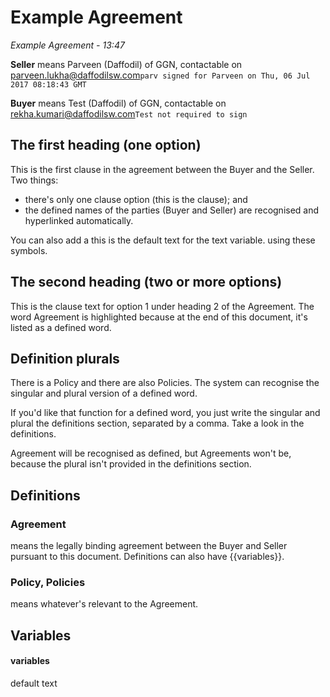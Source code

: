 # Example Agreement

*Example Agreement - 13:47*

**Seller** means Parveen (Daffodil) of GGN, contactable on parveen.lukha@daffodilsw.com`parv signed for Parveen on Thu, 06 Jul 2017 08:18:43 GMT`



**Buyer** means Test (Daffodil) of GGN, contactable on rekha.kumari@daffodilsw.com`Test not required to sign`



## The first heading (one option)

This is the first clause in the agreement between the Buyer and the Seller.  Two things:
- there's only one clause option (this is the clause); and
- the defined names of the parties (Buyer and Seller) are recognised and hyperlinked automatically.

You can also add a this is the default text for the text variable. using these symbols.

## The second heading (two or more options)

This is the clause text for option 1 under heading 2 of the Agreement.  The word Agreement is highlighted because at the end of this document, it's listed as a defined word.

## Definition plurals

There is a Policy and there are also Policies.  The system can recognise the singular and plural version of a defined word.

If you'd like that function for a defined word, you just write the singular and plural the definitions section, separated by a comma.  Take a look in the definitions.

Agreement will be recognised as defined, but Agreements won't be, because the plural isn't provided in the definitions section.

## Definitions

### Agreement
means the legally binding agreement between the Buyer and Seller pursuant to this document.  Definitions can also have {{variables}}.

### Policy, Policies
means whatever's relevant to the Agreement.

## Variables

#### variables

default text

